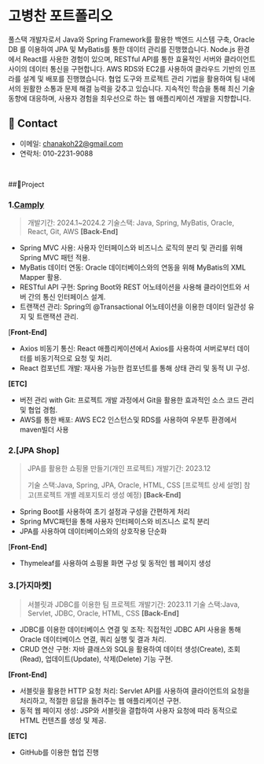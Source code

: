 # 고병찬 포트폴리오
풀스택 개발자로서 Java와 Spring Framework를 활용한 백엔드 시스템 구축, Oracle DB 를 이용하여 JPA 및 MyBatis를 통한 데이터 관리를 진행했습니다.
Node.js 환경에서 React를 사용한 경험이 있으며, RESTful API를 통한 효율적인 서버와 클라이언트 사이의 데이터 통신을 구현합니다. 
AWS RDS와 EC2를 사용하여 클라우드 기반의 인프라를 설계 및 배포를 진행했습니다.
협업 도구와 프로젝트 관리 기법을 활용하여 팀 내에서의 원활한 소통과 문제 해결 능력을 갖추고 있습니다. 지속적인 학습을 통해 최신 기술 동향에 대응하며, 사용자 경험을 최우선으로 하는 웹 애플리케이션 개발을 지향합니다.
</br>

## 📌 Contact
- 이메일: chanakoh22@gmail.com
- 연락처: 010-2231-9088


</br>

##📌Project 
### 1.[Camply](https://github.com/chanakoh/camply/tree/master)
>개발기간: 2024.1~2024.2
>기술스택: Java, Spring, MyBatis, Oracle, React, Git, AWS
>**[Back-End]**
- Spring MVC 사용: 사용자 인터페이스와 비즈니스 로직의 분리 및 관리를 위해 Spring MVC 패턴 적용.
- MyBatis 데이터 연동: Oracle 데이터베이스와의 연동을 위해 MyBatis의 XML Mapper 활용.
- RESTful API 구현: Spring Boot와 REST 어노테이션을 사용해 클라이언트와 서버 간의 통신 인터페이스 설계.
- 트랜잭션 관리: Spring의 @Transactional 어노테이션을 이용한 데이터 일관성 유지 및 트랜잭션 관리.

[**Front-End]**
- Axios 비동기 통신: React 애플리케이션에서 Axios를 사용하여 서버로부터 데이터를 비동기적으로 요청 및 처리.
- React 컴포넌트 개발: 재사용 가능한 컴포넌트를 통해 상태 관리 및 동적 UI 구성.

**[ETC]**
- 버전 관리 with Git: 프로젝트 개발 과정에서 Git을 활용한 효과적인 소스 코드 관리 및 협업 경험.
- AWS를 통한 배포: AWS EC2 인스턴스및 RDS를 사용하여 우분투 환경에서 maven빌더 사용

### 2.[JPA Shop]
>JPA를 활용한 쇼핑몰 만들기(개인 프로젝트)
>개발기간: 2023.12
>
>기술 스택:Java, Spring, JPA, Oracle, HTML, CSS
>[프로젝트 상세 설명] 참고(프로젝트 개별 레포지토리 생성 예정)
>**[Back-End]**
- Spring Boot를 사용하여 초기 설정과 구성을 간편하게 처리
- Spring MVC패턴을 통해 사용자 인터페이스와 비즈니스 로직 분리
- JPA를 사용하여 데이터베이스와의 상호작용 단순화

[**Front-End]**
- Thymeleaf를 사용하여 쇼핑몰 화면 구성 및 동적인 웹 페이지 생성
### 3.[가지마켓]
>서블릿과 JDBC를 이용한 팀 프로젝트
>개발기간: 2023.11
>기술 스택:Java, Servlet, JDBC, Oracle, HTML, CSS
>**[Back-End]**
- JDBC를 이용한 데이터베이스 연결 및 조작: 직접적인 JDBC API 사용을 통해 Oracle 데이터베이스 연결, 쿼리 실행 및 결과 처리.
- CRUD 연산 구현: 자바 클래스와 SQL을 활용하여 데이터 생성(Create), 조회(Read), 업데이트(Update), 삭제(Delete) 기능 구현.

**[Front-End]**
- 서블릿을 활용한 HTTP 요청 처리: Servlet API를 사용하여 클라이언트의 요청을 처리하고, 적절한 응답을 돌려주는 웹 애플리케이션 구현.
- 동적 웹 페이지 생성: JSP와 서블릿을 결합하여 사용자 요청에 따라 동적으로 HTML 컨텐츠를 생성 및 제공.

**[ETC]**
- GitHub를 이용한 협업 진행
